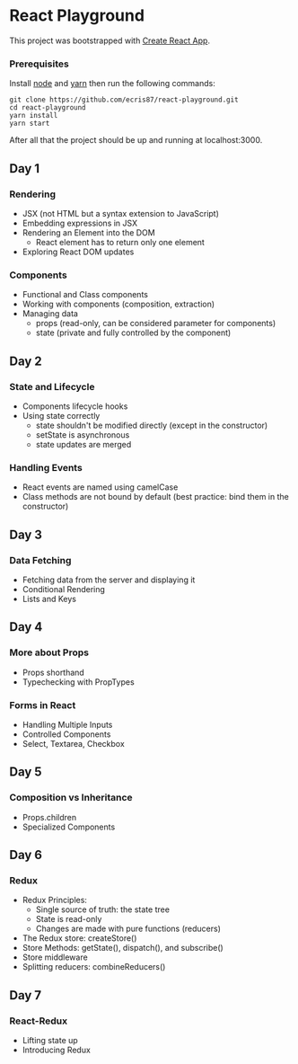 # React Playground

This project was bootstrapped with [Create React App](https://github.com/facebookincubator/create-react-app).

### Prerequisites
Install [node](https://nodejs.org/en/download/) and [yarn](https://yarnpkg.com/lang/en/docs/install/) then run the following commands:

```
git clone https://github.com/ecris87/react-playground.git
cd react-playground
yarn install
yarn start
```

After all that the project should be up and running at localhost:3000.

## Day 1

### Rendering
* JSX (not HTML but a syntax extension to JavaScript)
* Embedding expressions in JSX
* Rendering an Element into the DOM
  * React element has to return only one element
* Exploring React DOM updates

### Components
* Functional and Class components 
* Working with components (composition, extraction)
* Managing data
  * props (read-only, can be considered parameter for components)
  * state (private and fully controlled by the component)

## Day 2

### State and Lifecycle
* Components lifecycle hooks
* Using state correctly
  * state shouldn't be modified directly (except in the constructor)
  * setState is asynchronous
  * state updates are merged

### Handling Events
* React events are named using camelCase
* Class methods are not bound by default (best practice: bind them in the constructor)

## Day 3

### Data Fetching
* Fetching data from the server and displaying it
* Conditional Rendering
* Lists and Keys

## Day 4

### More about Props
* Props shorthand
* Typechecking with PropTypes

### Forms in React
* Handling Multiple Inputs
* Controlled Components
* Select, Textarea, Checkbox

## Day 5

### Composition vs Inheritance
* Props.children
* Specialized Components

## Day 6

### Redux
* Redux Principles: 
  * Single source of truth: the state tree
  * State is read-only
  * Changes are made with pure functions (reducers)
* The Redux store: createStore()
* Store Methods: getState(), dispatch(), and subscribe()
* Store middleware
* Splitting reducers: combineReducers()

## Day 7

### React-Redux
* Lifting state up
* Introducing Redux


